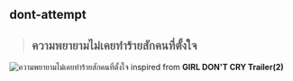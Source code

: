 ## dont-attempt

> ## ความพยายามไม่เคยทำร้ายสักคนที่ตั้งใจ
![ความพยายามไม่เคยทำร้ายสักคนที่ตั้งใจ](https://f.ptcdn.info/849/058/000/pcies31uuxi4oXq5j3-o.jpg "ความพยายามไม่เคยทำร้ายสักคนที่ตั้งใจ")
inspired from **GIRL DON'T CRY Trailer(2)**
